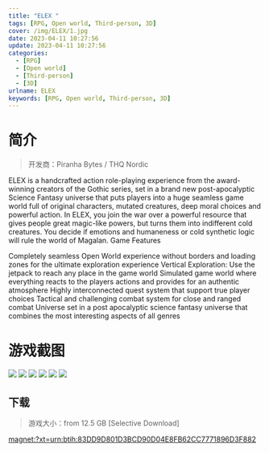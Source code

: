 ```yaml
---
title: "ELEX "
tags: [RPG, Open world, Third-person, 3D]
cover: /img/ELEX/1.jpg
date: 2023-04-11 10:27:56
update: 2023-04-11 10:27:56
categories: 
  - [RPG]
  - [Open world]
  - [Third-person]
  - [3D]
urlname: ELEX
keywords: [RPG, Open world, Third-person, 3D]
---
```

# 简介

> 开发商：Piranha Bytes / THQ Nordic

ELEX is a handcrafted action role-playing experience from the award-winning creators of the Gothic series, set in a brand new post-apocalyptic Science Fantasy universe that puts players into a huge seamless game world full of original characters, mutated creatures, deep moral choices and powerful action.
In ELEX, you join the war over a powerful resource that gives people great magic-like powers, but turns them into indifferent cold creatures. You decide if emotions and humaneness or cold synthetic logic will rule the world of Magalan.
Game Features

Completely seamless Open World experience without borders and loading zones for the ultimate exploration experience
Vertical Exploration: Use the jetpack to reach any place in the game world
Simulated game world where everything reacts to the players actions and provides for an authentic atmosphere
Highly interconnected quest system that support true player choices
Tactical and challenging combat system for close and ranged combat
Universe set in a post apocalyptic science fantasy universe that combines the most interesting aspects of all genres

# 游戏截图

![](/img/ELEX/2.jpg)
![](/img/ELEX/3.jpg)
![](/img/ELEX/4.jpg)
![](/img/ELEX/5.jpg)
![](/img/ELEX/6.jpg)
![](/img/ELEX/7.jpg)


## 下载

> 游戏大小：from 12.5 GB [Selective Download]

[magnet:?xt=urn:btih:83DD9D801D3BCD90D04E8FB62CC7771896D3F882](magnet:?xt=urn:btih:83DD9D801D3BCD90D04E8FB62CC7771896D3F882)